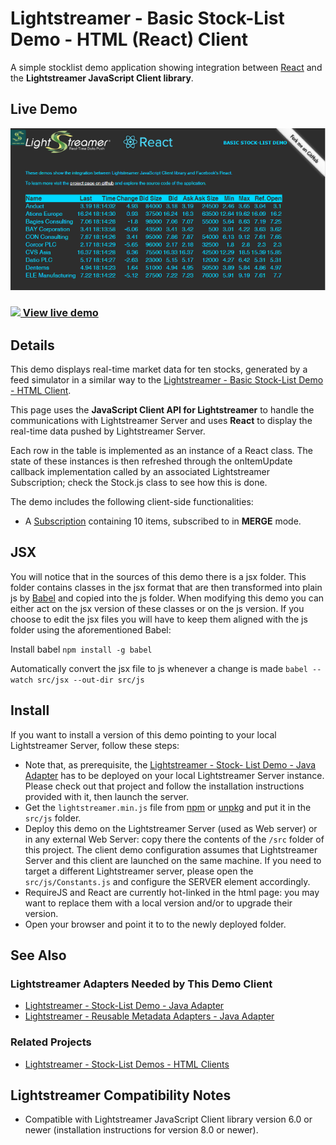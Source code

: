 # Lightstreamer - Basic Stock-List Demo - HTML (React) Client

A simple stocklist demo application showing integration between [React](https://facebook.github.io/react/index.html) and the <b>Lightstreamer JavaScript Client library</b>.

## Live Demo

[![screenshot](screenshot.png)](http://demos.lightstreamer.com/ReactDemo)<br>
### [![](http://demos.lightstreamer.com/site/img/play.png) View live demo](http://demos.lightstreamer.com/ReactDemo)<br>

## Details

This demo displays real-time market data for ten stocks, generated by a feed simulator in a similar way to the [Lightstreamer - Basic Stock-List Demo - HTML Client](https://github.com/Lightstreamer/Lightstreamer-example-StockList-client-javascript#basic-stock-list-demo---html-client).<br>

This page uses the <b>JavaScript Client API for Lightstreamer</b> to handle the communications with Lightstreamer Server and uses <b>React</b> to display the real-time data pushed by Lightstreamer Server.

Each row in the table is implemented as an instance of a React class. The state of these instances is then refreshed through the onItemUpdate callback implementation called by
an associated Lightstreamer Subscription; check the Stock.js class to see how this is done.

The demo includes the following client-side functionalities:
* A [Subscription](https://lightstreamer.com/api/ls-web-client/latest/Subscription.html) containing 10 items, subscribed to in **MERGE** mode.

## JSX

You will notice that in the sources of this demo there is a jsx folder. This folder contains classes in the jsx format that are then transformed into plain js by [Babel](https://babeljs.io/) and
copied into the js folder. When modifying this demo you can either act on the jsx version of these classes or on the js version. If you choose to edit the jsx files you will have to keep them
aligned with the js folder using the aforementioned Babel:

Install babel
`npm install -g babel`

Automatically convert the jsx file to js whenever a change is made
`babel --watch src/jsx --out-dir src/js`

## Install

If you want to install a version of this demo pointing to your local Lightstreamer Server, follow these steps:

* Note that, as prerequisite, the [Lightstreamer - Stock- List Demo - Java Adapter](https://github.com/Lightstreamer/Lightstreamer-example-Stocklist-adapter-java) has to be deployed on your local Lightstreamer Server instance. Please check out that project and follow the installation instructions provided with it, then launch the server.
* Get the `lightstreamer.min.js` file from [npm](https://www.npmjs.com/package/lightstreamer-client-web) or [unpkg](https://unpkg.com/lightstreamer-client-web/lightstreamer.min.js) and put it in the `src/js` folder.
* Deploy this demo on the Lightstreamer Server (used as Web server) or in any external Web Server: copy there the contents of the `/src` folder of this project. The client demo configuration assumes that Lightstreamer Server and this client are launched on the same machine. If you need to target a different Lightstreamer server, please open the `src/js/Constants.js` and configure the SERVER element accordingly.
* RequireJS and React are currently hot-linked in the html page: you may want to replace them with a local version and/or to upgrade their version.
* Open your browser and point it to to the newly deployed folder.

## See Also

### Lightstreamer Adapters Needed by This Demo Client

* [Lightstreamer - Stock-List Demo - Java Adapter](https://github.com/Lightstreamer/Lightstreamer-example-Stocklist-adapter-java)
* [Lightstreamer - Reusable Metadata Adapters - Java Adapter](https://github.com/Lightstreamer/Lightstreamer-example-ReusableMetadata-adapter-java)

### Related Projects

* [Lightstreamer - Stock-List Demos - HTML Clients](https://github.com/Lightstreamer/Lightstreamer-example-Stocklist-client-javascript)

## Lightstreamer Compatibility Notes

- Compatible with Lightstreamer JavaScript Client library version 6.0 or newer (installation instructions for version 8.0 or newer).















